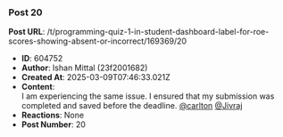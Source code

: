 ### Post 20
**Post URL**: /t/programming-quiz-1-in-student-dashboard-label-for-roe-scores-showing-absent-or-incorrect/169369/20
- **ID**: 604752
- **Author**: Ishan Mittal (23f2001682)
- **Created At**: 2025-03-09T07:46:33.021Z
- **Content**:  
  I am experiencing the same issue. I ensured that my submission was completed and saved before the deadline. <a class="mention" href="/u/carlton">@carlton</a> <a class="mention" href="/u/jivraj">@Jivraj</a>
- **Reactions**: None
- **Post Number**: 20


